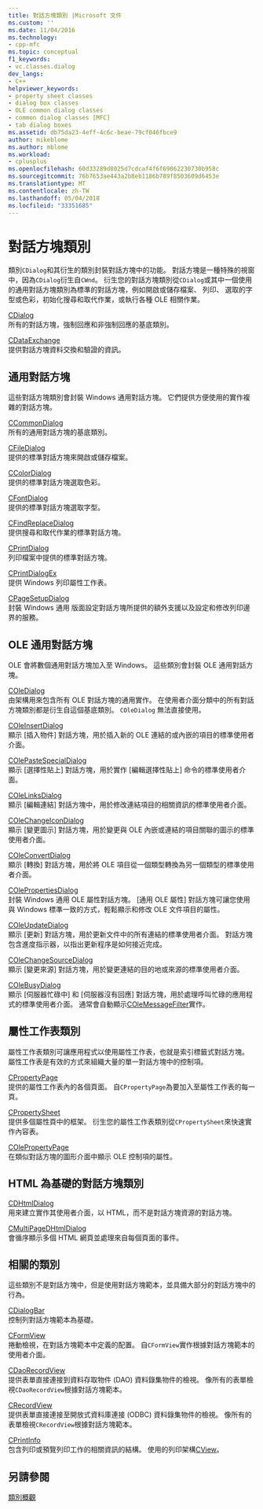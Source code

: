 ```yaml
---
title: 對話方塊類別 |Microsoft 文件
ms.custom: ''
ms.date: 11/04/2016
ms.technology:
- cpp-mfc
ms.topic: conceptual
f1_keywords:
- vc.classes.dialog
dev_langs:
- C++
helpviewer_keywords:
- property sheet classes
- dialog box classes
- OLE common dialog classes
- common dialog classes [MFC]
- tab dialog boxes
ms.assetid: db75da23-4eff-4c6c-beae-79cf046fbce9
author: mikeblome
ms.author: mblome
ms.workload:
- cplusplus
ms.openlocfilehash: 60d33289d8025d7cdcaf4f6f69062230730b958c
ms.sourcegitcommit: 76b7653ae443a2b8eb1186b789f8503609d6453e
ms.translationtype: MT
ms.contentlocale: zh-TW
ms.lasthandoff: 05/04/2018
ms.locfileid: "33351685"
---
```

# <a name="dialog-box-classes"></a>對話方塊類別
類別`CDialog`和其衍生的類別封裝對話方塊中的功能。 對話方塊是一種特殊的視窗中，因為`CDialog`衍生自`CWnd`。 衍生您的對話方塊類別從`CDialog`或其中一個使用的通用對話方塊類別為標準的對話方塊，例如開啟或儲存檔案、 列印、 選取的字型或色彩，初始化搜尋和取代作業，或執行各種 OLE 相關作業。  
  
 [CDialog](../mfc/reference/cdialog-class.md)  
 所有的對話方塊，強制回應和非強制回應的基底類別。  
  
 [CDataExchange](../mfc/reference/cdataexchange-class.md)  
 提供對話方塊資料交換和驗證的資訊。  
  
## <a name="common-dialogs"></a>通用對話方塊  
 這些對話方塊類別會封裝 Windows 通用對話方塊。 它們提供方便使用的實作複雜的對話方塊。  
  
 [CCommonDialog](../mfc/reference/ccommondialog-class.md)  
 所有的通用對話方塊的基底類別。  
  
 [CFileDialog](../mfc/reference/cfiledialog-class.md)  
 提供的標準對話方塊來開啟或儲存檔案。  
  
 [CColorDialog](../mfc/reference/ccolordialog-class.md)  
 提供的標準對話方塊選取色彩。  
  
 [CFontDialog](../mfc/reference/cfontdialog-class.md)  
 提供的標準對話方塊選取字型。  
  
 [CFindReplaceDialog](../mfc/reference/cfindreplacedialog-class.md)  
 提供搜尋和取代作業的標準對話方塊。  
  
 [CPrintDialog](../mfc/reference/cprintdialog-class.md)  
 列印檔案中提供的標準對話方塊。  
  
 [CPrintDialogEx](../mfc/reference/cprintdialogex-class.md)  
 提供 Windows 列印屬性工作表。  
  
 [CPageSetupDialog](../mfc/reference/cpagesetupdialog-class.md)  
 封裝 Windows 通用 版面設定對話方塊所提供的額外支援以及設定和修改列印邊界的服務。  
  
## <a name="ole-common-dialogs"></a>OLE 通用對話方塊  
 OLE 會將數個通用對話方塊加入至 Windows。 這些類別會封裝 OLE 通用對話方塊。  
  
 [COleDialog](../mfc/reference/coledialog-class.md)  
 由架構用來包含所有 OLE 對話方塊的通用實作。 在使用者介面分類中的所有對話方塊類別都是衍生自這個基底類別。 `COleDialog` 無法直接使用。  
  
 [COleInsertDialog](../mfc/reference/coleinsertdialog-class.md)  
 顯示 [插入物件] 對話方塊，用於插入新的 OLE 連結的或內嵌的項目的標準使用者介面。  
  
 [COlePasteSpecialDialog](../mfc/reference/colepastespecialdialog-class.md)  
 顯示 [選擇性貼上] 對話方塊，用於實作 [編輯選擇性貼上] 命令的標準使用者介面。  
  
 [COleLinksDialog](../mfc/reference/colelinksdialog-class.md)  
 顯示 [編輯連結] 對話方塊中，用於修改連結項目的相關資訊的標準使用者介面。  
  
 [COleChangeIconDialog](../mfc/reference/colechangeicondialog-class.md)  
 顯示 [變更圖示] 對話方塊，用於變更與 OLE 內嵌或連結的項目關聯的圖示的標準使用者介面。  
  
 [COleConvertDialog](../mfc/reference/coleconvertdialog-class.md)  
 顯示 [轉換] 對話方塊，用於將 OLE 項目從一個類型轉換為另一個類型的標準使用者介面。  
  
 [COlePropertiesDialog](../mfc/reference/colepropertiesdialog-class.md)  
 封裝 Windows 通用 OLE 屬性對話方塊。 [通用 OLE 屬性] 對話方塊可讓您使用與 Windows 標準一致的方式，輕鬆顯示和修改 OLE 文件項目的屬性。  
  
 [COleUpdateDialog](../mfc/reference/coleupdatedialog-class.md)  
 顯示 [更新] 對話方塊，用於更新文件中的所有連結的標準使用者介面。 對話方塊包含進度指示器，以指出更新程序是如何接近完成。  
  
 [COleChangeSourceDialog](../mfc/reference/colechangesourcedialog-class.md)  
 顯示 [變更來源] 對話方塊，用於變更連結的目的地或來源的標準使用者介面。  
  
 [COleBusyDialog](../mfc/reference/colebusydialog-class.md)  
 顯示 [伺服器忙碌中] 和 [伺服器沒有回應] 對話方塊，用於處理呼叫忙碌的應用程式的標準使用者介面。 通常會自動顯示[COleMessageFilter](../mfc/reference/colemessagefilter-class.md)實作。  
  
## <a name="property-sheet-classes"></a>屬性工作表類別  
 屬性工作表類別可讓應用程式以使用屬性工作表，也就是索引標籤式對話方塊。 屬性工作表是有效的方式來組織大量的單一對話方塊中的控制項。  
  
 [CPropertyPage](../mfc/reference/cpropertypage-class.md)  
 提供的屬性工作表內的各個頁面。 自`CPropertyPage`為要加入至屬性工作表的每一頁。  
  
 [CPropertySheet](../mfc/reference/cpropertysheet-class.md)  
 提供多個屬性頁中的框架。 衍生您的屬性工作表類別從`CPropertySheet`來快速實作內容表。  
  
 [COlePropertyPage](../mfc/reference/colepropertypage-class.md)  
 在類似對話方塊的圖形介面中顯示 OLE 控制項的屬性。  
  
## <a name="html-based-dialog-classes"></a>HTML 為基礎的對話方塊類別  
 [CDHtmlDialog](../mfc/reference/cdhtmldialog-class.md)  
 用來建立實作其使用者介面，以 HTML，而不是對話方塊資源的對話方塊。  
  
 [CMultiPageDHtmlDialog](../mfc/reference/cmultipagedhtmldialog-class.md)  
 會循序顯示多個 HTML 網頁並處理來自每個頁面的事件。  
  
## <a name="related-classes"></a>相關的類別  
 這些類別不是對話方塊中，但是使用對話方塊範本，並具備大部分的對話方塊中的行為。  
  
 [CDialogBar](../mfc/reference/cdialogbar-class.md)  
 控制列對話方塊範本為基礎。  
  
 [CFormView](../mfc/reference/cformview-class.md)  
 捲動檢視，在對話方塊範本中定義的配置。 自`CFormView`實作根據對話方塊範本的使用者介面。  
  
 [CDaoRecordView](../mfc/reference/cdaorecordview-class.md)  
 提供表單直接連接到資料存取物件 (DAO) 資料錄集物件的檢視。 像所有的表單檢視`CDaoRecordView`根據對話方塊範本。  
  
 [CRecordView](../mfc/reference/crecordview-class.md)  
 提供表單直接連接至開放式資料庫連接 (ODBC) 資料錄集物件的檢視。 像所有的表單檢視`CRecordView`根據對話方塊範本。  
  
 [CPrintInfo](../mfc/reference/cprintinfo-structure.md)  
 包含列印或預覽列印工作的相關資訊的結構。 使用的列印架構[CView](../mfc/reference/cview-class.md)。  
  
## <a name="see-also"></a>另請參閱  
 [類別概觀](../mfc/class-library-overview.md)

